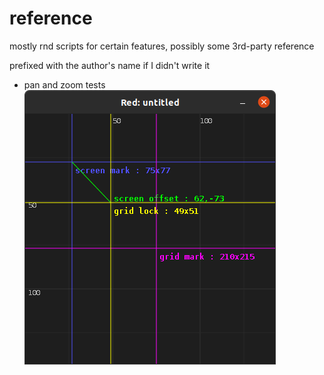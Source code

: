 # reference
mostly rnd scripts for certain features, possibly some 3rd-party reference

prefixed with the author's name if I didn't write it

- pan and zoom tests
![panandzoom](210328_panandzoom.png)
